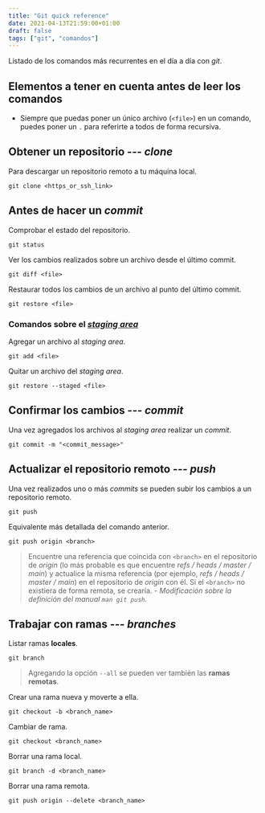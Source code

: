 ```yaml
---
title: "Git quick reference"
date: 2021-04-13T21:59:00+01:00
draft: false
tags: ["git", "comandos"]
---
```


Listado de los comandos más recurrentes en el día a día con *git*.

## Elementos a tener en cuenta antes de leer los comandos

-   Siempre que puedas poner un único archivo (`<file>`) en un comando,
    puedes poner un `.` para referirte a todos de forma recursiva.

## Obtener un repositorio --- *clone*

Para descargar un repositorio remoto a tu máquina local.

    git clone <https_or_ssh_link>

## Antes de hacer un *commit*

Comprobar el estado del repositorio.

    git status

Ver los cambios realizados sobre un archivo desde el último commit.

    git diff <file>

Restaurar todos los cambios de un archivo al punto del último commit.

    git restore <file>

### Comandos sobre el [*staging area*](https://youtu.be/mVjHJFscwsk)

Agregar un archivo al *staging area*.

    git add <file>

Quitar un archivo del *staging area*.

    git restore --staged <file>

## Confirmar los cambios --- *commit*

Una vez agregados los archivos al *staging area* realizar un *commit*.

    git commit -m "<commit_message>"

## Actualizar el repositorio remoto --- *push*

Una vez realizados uno o más *commits* se pueden subir los cambios a un
repositorio remoto.

    git push

Equivalente más detallada del comando anterior.

    git push origin <branch>

> Encuentre una referencia que coincida con `<branch>` en el repositorio
> de *origin* (lo más probable es que encuentre *refs / heads / master /
> main*) y actualice la misma referencia (por ejemplo, *refs / heads /
> master / main*) en el repositorio de *origin* con él. Si el `<branch>`
> no existiera de forma remota, se crearía. - *Modificación sobre la
> definición del manual `man git push`*.

## Trabajar con ramas --- *branches*

Listar ramas **locales**.

    git branch

> Agregando la opción `--all` se pueden ver también las **ramas
> remotas**.

Crear una rama nueva y moverte a ella.

    git checkout -b <branch_name>

Cambiar de rama.

    git checkout <branch_name>

Borrar una rama local.

    git branch -d <branch_name>

Borrar una rama remota.

    git push origin --delete <branch_name>
